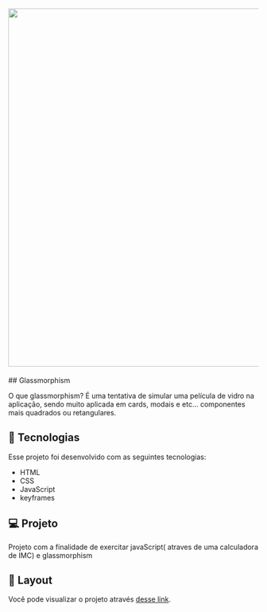

<h1 align="center">
  <img  src="" width="1200px" height="720px" />
</h1>
## Glassmorphism


O que glassmorphism? É uma tentativa de simular uma película de vidro na aplicação, sendo muito aplicada em cards, modais e etc… componentes mais quadrados ou retangulares.

## 🚀 Tecnologias

Esse projeto foi desenvolvido com as seguintes tecnologias:

- HTML
- CSS
- JavaScript
- keyframes

## 💻 Projeto

Projeto com a finalidade de exercitar javaScript( atraves de uma calculadora de IMC) e glassmorphism 

## 🔖 Layout
Você pode visualizar o projeto  através [desse link](https://cleitonbarros.github.io/SalonCoiffure/).
